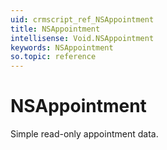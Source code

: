 ```yaml
---
uid: crmscript_ref_NSAppointment
title: NSAppointment
intellisense: Void.NSAppointment
keywords: NSAppointment
so.topic: reference
---
```


# NSAppointment

Simple read-only appointment data.
